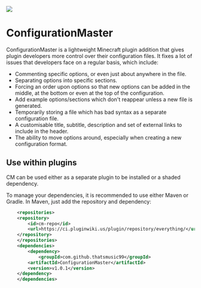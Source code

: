 ![](https://i.imgur.com/eop5G6m.png)

# ConfigurationMaster
ConfigurationMaster is a lightweight Minecraft plugin addition that gives plugin developers more control over their configuration files. It fixes a lot of issues that developers face on a regular basis, which include:
- Commenting specific options, or even just about anywhere in the file.
- Separating options into specific sections.
- Forcing an order upon options so that new options can be added in the middle, at the bottom or even at the top of the configuration.
- Add example options/sections which don't reappear unless a new file is generated.
- Temporarily storing a file which has bad syntax as a separate configuration file.
- A customisable title, subtitle, description and set of external links to include in the header.
- The ability to move options around, especially when creating a new configuration format.

## Use within plugins
CM can be used either as a separate plugin to be installed or a shaded dependency. 

To manage your dependencies, it is recommended to use either Maven or Gradle. In Maven, just add the repository and dependency:

```xml
    <repositories>
	<repository>
	    <id>cm-repo</id>
	    <url>https://ci.pluginwiki.us/plugin/repository/everything/</url>
	</repository>
    </repositories>
    <dependencies>
        <dependency>
            <groupId>com.github.thatsmusic99</groupId>
	    <artifactId>ConfigurationMaster</artifactId>
	    <version>v1.0.1</version>
	</dependency>
    </dependencies>
```
